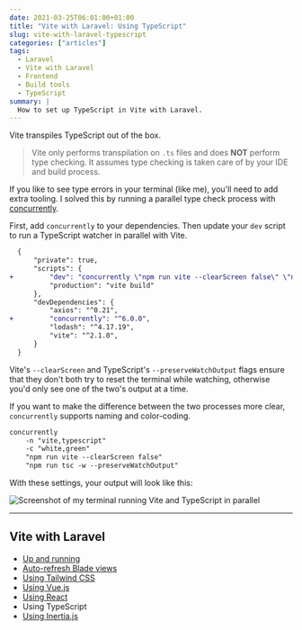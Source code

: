 ```yaml
---
date: 2021-03-25T06:01:00+01:00
title: "Vite with Laravel: Using TypeScript"
slug: vite-with-laravel-typescript
categories: ["articles"]
tags:
  - Laravel
  - Vite with Laravel
  - Frontend
  - Build tools
  - TypeScript
summary: |
  How to set up TypeScript in Vite with Laravel.
---
```


Vite transpiles TypeScript out of the box.

> Vite only performs transpilation on `.ts` files and does **NOT** perform type checking. It assumes type checking is taken care of by your IDE and build process.

If you like to see type errors in your terminal (like me), you'll need to add extra tooling. I solved this by running a parallel type check process with [concurrently](https://www.npmjs.com/package/concurrently).

First, add `concurrently` to your dependencies. Then update your `dev` script to run a TypeScript watcher in parallel with Vite.

```diff
  {
      "private": true,
      "scripts": {
+         "dev": "concurrently \"npm run vite --clearScreen false\" \"npm run tsc -w --preserveWatchOutput\"",
          "production": "vite build"
      },
      "devDependencies": {
          "axios": "^0.21",
+         "concurrently": "^6.0.0",
          "lodash": "^4.17.19",
          "vite": "^2.1.0",
      }
  }
```

Vite's `--clearScreen` and TypeScript's `--preserveWatchOutput` flags ensure that they don't both try to reset the terminal while watching, otherwise you'd only see one of the two's output at a time.

If you want to make the difference between the two processes more clear, `concurrently` supports naming and color-coding.

```txt
concurrently
    -n "vite,typescript"
    -c "white,green"
    "npm run vite --clearScreen false"
    "npm run tsc -w --preserveWatchOutput"
```

With these settings, your output will look like this:

![Screenshot of my terminal running Vite and TypeScript in parallel](/media/vite-typescript.png)

---

## Vite with Laravel

- [Up and running](/vite-with-laravel)
- [Auto-refresh Blade views](/vite-with-laravel-blade)
- [Using Tailwind CSS](/vite-with-laravel-tailwind)
- [Using Vue.js](/vite-with-laravel-vue)
- [Using React](/vite-with-laravel-react)
- Using TypeScript
- [Using Inertia.js](/vite-with-laravel-inertia)
